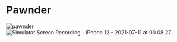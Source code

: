 # Pawnder

![pawnder](https://user-images.githubusercontent.com/47906114/125182383-9e02c080-e1db-11eb-85a9-d9425ce7b490.png)
![Simulator Screen Recording - iPhone 12 - 2021-07-11 at 00 08 27](https://user-images.githubusercontent.com/47906114/125182469-3c8f2180-e1dc-11eb-865f-a73985039cc7.gif)
